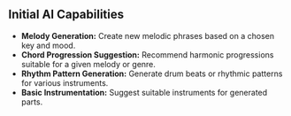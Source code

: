 ## Initial AI Capabilities
- **Melody Generation:** Create new melodic phrases based on a chosen key and mood.
- **Chord Progression Suggestion:** Recommend harmonic progressions suitable for a given melody or genre.
- **Rhythm Pattern Generation:** Generate drum beats or rhythmic patterns for various instruments.
- **Basic Instrumentation:** Suggest suitable instruments for generated parts.
